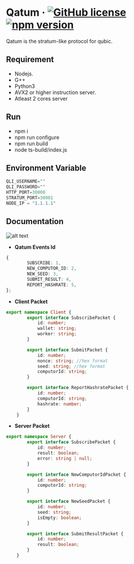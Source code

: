 # Qatum &middot; [![GitHub license](https://img.shields.io/badge/license-MIT-blue.svg)](https://github.com/facebook/react/blob/main/LICENSE) [![npm version](https://img.shields.io/npm/v/react.svg?style=flat)]()
Qatum is the stratum-like protocol for qubic.
## Requirement

* Nodejs.
* G++
* Python3
* AVX2 or higher instruction server.
* Atleast 2 cores server

## Run
* npm i
* npm run configure
* npm run build
* node ts-build/index.js

## Environment Variable

```ts
QLI_USERNAME=""
QLI_PASSWORD=""
HTTP_PORT=30000
STRATUM_PORT=30001
NODE_IP = "1.1.1.1"
```

## Documentation
![alt text](https://i.ibb.co/Jq70KKq/qatum.png)

* **Qatum Events Id**
```ts
{
        SUBSCRIBE: 1,
        NEW_COMPUTOR_ID: 2,
        NEW_SEED: 3,
        SUBMIT_RESULT: 4,
        REPORT_HASHRATE: 5,
};
```

* **Client Packet**
```ts
export namespace Client {
        export interface SubscribePacket {
            id: number;
            wallet: string;
            worker: string;
        }

        export interface SubmitPacket {
            id: number;
            nonce: string; //hex format
            seed: string; //hex format
            computorId: string;
        }

        export interface ReportHashratePacket {
            id: number;
            computorId: string;
            hashrate: number;
        }
    }
```
* **Server Packet**
```ts
export namespace Server {
        export interface SubscribePacket {
            id: number;
            result: boolean;
            error: string | null;
        }

        export interface NewComputorIdPacket {
            id: number;
            computorId: string;
        }

        export interface NewSeedPacket {
            id: number;
            seed: string;
            isEmpty: boolean;
        }

        export interface SubmitResultPacket {
            id: number;
            result: boolean;
        }
    }
```
